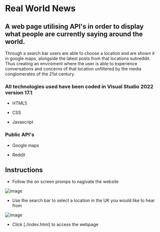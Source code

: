 # Real World News
## A web page utilising API's in order to display what people are currently saying around the world.

Through a search bar users are able to choose a location and are shown it in google maps, alongside the latest posts from that locations subreddit. Thus creating an enviroment where the user is able to experience conversations and concerns of that location unfiltered by the media conglomerates of the 21st century.

### All technologies used have been coded in Visual Studio 2022 version 17.1
* HTML5

* CSS

* Javascript

### Public API's

* Google maps

* Reddit

## Instructions
* Follow the on screen promps to nagivate the website

![image](https://user-images.githubusercontent.com/100947794/166459176-570cf8a9-273a-4b24-8a6d-189db9561a2d.png)

* Use the search bar to select a location in the UK you would like to hear from

![image](https://user-images.githubusercontent.com/100947794/166460915-a112766d-99bd-40e3-af32-be9d3e7ca26f.png)

* Click [./index.html] to access the webpage
